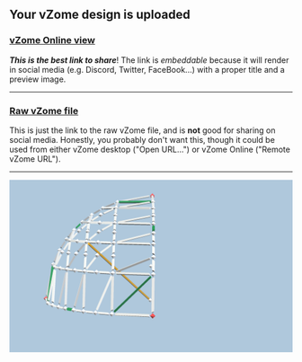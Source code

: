 ## Your vZome design is uploaded

### [vZome Online view][embed]

***This is the best link to share***!  The link is *embeddable* because it will render in social media (e.g. Discord, Twitter, FaceBook...) with a proper title and a preview image.

---

### [Raw vZome file][raw]

This is just the link to the raw vZome file, and is **not** good for
sharing on social media.
Honestly, you probably don't want this, though it could be used from either
vZome desktop ("Open URL...") or vZome Online ("Remote vZome URL").

---

![Image](<Spherical-Octant.png>)


[embed]: <https://vzome.com/app/embed.py?url=https://raw.githubusercontent.com/John-Kostick/vzome-sharing/main/2021/07/16/13-08-50-Spherical-Octant/Spherical-Octant.vZome>
[raw]: <https://raw.githubusercontent.com/John-Kostick/vzome-sharing/main/2021/07/16/13-08-50-Spherical-Octant/Spherical-Octant.vZome>
